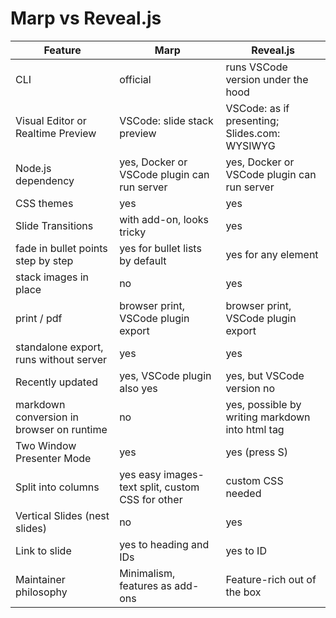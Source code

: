 # Marp vs Reveal.js

| Feature                                   | Marp                                             | Reveal.js                                       |
| ----------------------------------------- | ------------------------------------------------ | ----------------------------------------------- |
| CLI                                       | official                                         | runs VSCode version under the hood              |
| Visual Editor or Realtime Preview         | VSCode: slide stack preview                      | VSCode: as if presenting; Slides.com: WYSIWYG   |
| Node.js dependency                        | yes, Docker or VSCode plugin can run server      | yes, Docker or VSCode plugin can run server     |
| CSS themes                                | yes                                              | yes                                             |
| Slide Transitions                         | with add-on, looks tricky                        | yes                                             |
| fade in bullet points step by step        | yes for bullet lists by default                  | yes for any element                             |
| stack images in place                     | no                                               | yes                                             |
| print / pdf                               | browser print, VSCode plugin export              | browser print, VSCode plugin export             |
| standalone export, runs without server    | yes                                              | yes                                             |
| Recently updated                          | yes, VSCode plugin also yes                      | yes, but VSCode version no                      |
| markdown conversion in browser on runtime | no                                               | yes, possible by writing markdown into html tag |
| Two Window Presenter Mode                 | yes                                              | yes (press S)                                   |
| Split into columns                        | yes easy images-text split, custom CSS for other | custom CSS needed                               |
| Vertical Slides (nest slides)             | no                                               | yes                                             |
| Link to slide                             | yes to heading and IDs                           | yes to ID                                       |
| Maintainer philosophy                     | Minimalism, features as add-ons                  | Feature-rich out of the box                     |

